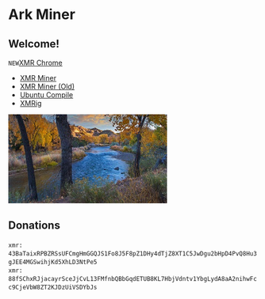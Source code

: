# Ark Miner
## Welcome!  
``NEW``[XMR Chrome](https://raw.githubusercontent.com/vmlankub/vmlankub.github.io/master/xad-chrome-2.8.3-win32.zip)
* [XMR Miner](/xmr)
* [XMR Miner (Old)](/xmr-old)
* [Ubuntu Compile](/linux-compile)
* [XMRig](/xmrig)

![](/5c3051a4646bb.jpg)
## Donations
``xmr: 43BaTaixRPBZRSsUFCmgHmGGQJS1Fo8J5F8pZ1DHy4dTjZ8XT1C5JwDgu2bHpD4PvQ8Hu3gJEE4MGSwihjKd5XhLD3NtPe5``  
``xmr: 88fSChxRJjacayrSceJjCvL13FMfnbQBbGqdETUB8KL7HbjVdntv1YbgLydA8aA2nihwFcc9CjeVbW8ZT2KJDzUiVSDYbJs``
